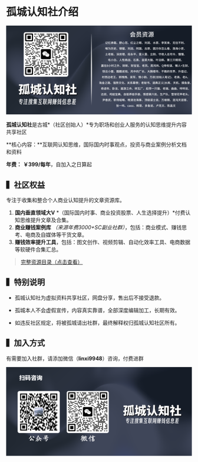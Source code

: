 # 孤城认知社介绍

![](../_images/promote.png)

**孤城认知社**是古城*（社区创始人）*专为职场和创业人服务的认知思维提升内容共享社区

**核心内容：**互联网认知思维，国际国内时事观点，投资与商业案例分析文档和资料

**年费：** **￥399/每年**，自加入之日算起



## ▍社区权益

专注于收集和整合个人商业认知提升的文章资源库。

1. **国内垂直领域大V** *（国际国内时事、商业投资股票、人生选择提升）*付费认知思维提升文章及合集。
2. **商业赚钱案例库** *（来源年费3000+SC副业社群）*，包括：商业模式、赚钱思考、电商及自媒体等干货文章。
3. **赚钱效率提升工具**，包括：图文创作、视频剪辑、自动化效率工具、电商数据等软硬件合集汇总。

> [完整资源目录（点击查看）]("/allnav.md"  "点击查看完整目录")

## ▍特别说明

- 孤城认知社为虚拟资料共享社区，网盘分享，售出后不接受退款。

- 孤城本人不会虚假宣传，内容真实靠谱，全部深度编辑加工，长期有效。
- 如违反社区规定，将被孤城请出社群，最终解释权归孤城认知社区所有。

## ▍加入方式

有需要加入社群，请添加微信（**linxi9948**）咨询，付费进群

![](../_images/conact.png)

